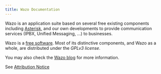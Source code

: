 ```yaml
---
title: Wazo Documentation
---
```


Wazo is an application suite based on several free existing components including
[Asterisk](https://www.asterisk.org/), and our own developments to provide communication services
(IPBX, Unified Messaging, ...) to businesses.

Wazo is a [free software](https://www.gnu.org/philosophy/free-sw.html). Most of its distinctive
components, and Wazo as a whole, are distributed under the _GPLv3 license_.

You may also check the [Wazo blog](/blog) for more information.

See [Attribution Notice](/uc-doc/attribution/)
